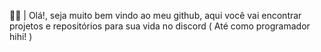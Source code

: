 👋🏽 | Olá!, seja muito bem vindo ao meu github, aqui 
você vai encontrar projetos e repositórios para sua vida no discord ( 
Até como programador hihi! )
